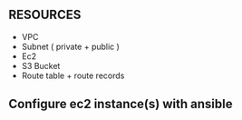 ## RESOURCES
-   VPC
-   Subnet ( private + public )
-   Ec2 
-   S3 Bucket
-   Route table + route records



## Configure ec2 instance(s) with ansible
